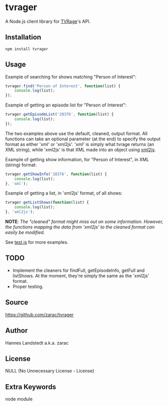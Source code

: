 # tvrager
A Node.js client library for [TVRage](http://www.tvrage.com)'s API.


## Installation
```
npm install tvrager
```


## Usage
Example of searching for shows matching "Person of Interest":
```javascript
tvrager.find('Person of Interest', function(list) {
    console.log(list);
});
```

Example of getting an episode list for "Person of Interest":
```javascript
tvrager.getEpisodeList('28376', function(list) {
    console.log(list);
});
```

The two examples above use the default, cleaned, output format. All functions
can take an optional parameter (at the end) to specify the output format as
either 'xml' or 'xml2js'. 'xml' is simply what tvrage returns (an XML string),
while 'xml2js' is that XML made into an object using [xml2js][].

Example of getting show information, for "Person of Interest", in XML (string)
format:
```javascript
tvrager.getShowInfo('28376', function(list) {
    console.log(list);
}, 'xml');
```

Example of getting a list, in 'xml2js' format, of all shows:
```javascript
tvrager.getListShows(function(list) {
    console.log(list);
}, 'xml2js');
```

__NOTE__: _The "cleaned" format might miss out on some information. However,
the functions mapping the data from 'xml2js' to the cleaned format can easily
be modified._

See [test.js](test.js) for more examples.


## TODO
* Implement the cleaners for findFull, getEpisodeInfo, getFull and listShows.
  At the moment, they're simply the same as the 'xml2js' format.
* Proper testing.


## Source
https://github.com/zarac/tvrager


## Author
Hannes Landstedt a.k.a. zarac


## License
NULL (No Unnecessary License - License)


## Extra Keywords
node module


[xml2js]: https://github.com/Leonidas-from-XIV/node-xml2js 
